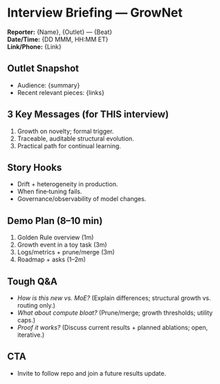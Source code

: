 # Interview Briefing — GrowNet

**Reporter:** {Name}, {Outlet} — {Beat}  
**Date/Time:** {DD MMM, HH:MM ET}  
**Link/Phone:** {Link}

## Outlet Snapshot
- Audience: {summary}
- Recent relevant pieces: {links}

## 3 Key Messages (for THIS interview)
1) Growth on novelty; formal trigger.
2) Traceable, auditable structural evolution.
3) Practical path for continual learning.

## Story Hooks
- Drift + heterogeneity in production.
- When fine‑tuning fails.
- Governance/observability of model changes.

## Demo Plan (8–10 min)
1) Golden Rule overview (1m)
2) Growth event in a toy task (3m)
3) Logs/metrics + prune/merge (3m)
4) Roadmap + asks (1–2m)

## Tough Q&A
- *How is this new vs. MoE?* (Explain differences; structural growth vs. routing only.)
- *What about compute bloat?* (Prune/merge; growth thresholds; utility caps.)
- *Proof it works?* (Discuss current results + planned ablations; open, iterative.)

## CTA
- Invite to follow repo and join a future results update.

